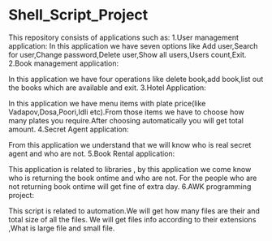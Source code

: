 # Shell_Script_Project
This repository consists of applications such as:
1.User management application:
In this application we have seven options like Add user,Search for user,Change password,Delete user,Show all
users,Users count,Exit.
2.Book management application:
 
In this application we have four operations like delete book,add book,list out the books which are available
and exit.
3.Hotel Application:
 
In this application we have menu items with plate price(like Vadapov,Dosa,Poori,Idli etc).From those items we have to choose
how many plates you require.After choosing automatically you will get total amount.
4.Secret  Agent application:
 
From this application we understand that we will know who is real secret agent and who are not.
5.Book Rental application:
 
This application is related to libraries , by this application we come know who is returning the book ontime
and who are not. For the people who are not returning book ontime will get fine of extra day.
6.AWK programming project:
 
This script is related to automation.We will get how many files are their and total size of all the files.
We will get files info according to their extensions ,What is large file and small file.
